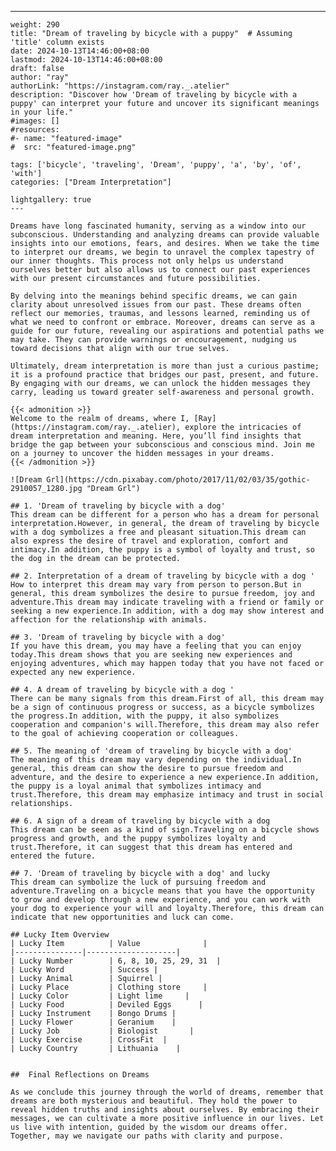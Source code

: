 ---
    weight: 290
    title: "Dream of traveling by bicycle with a puppy"  # Assuming 'title' column exists
    date: 2024-10-13T14:46:00+08:00
    lastmod: 2024-10-13T14:46:00+08:00
    draft: false
    author: "ray"
    authorLink: "https://instagram.com/ray._.atelier"
    description: "Discover how 'Dream of traveling by bicycle with a puppy' can interpret your future and uncover its significant meanings in your life."
    #images: []
    #resources:
    #- name: "featured-image"
    #  src: "featured-image.png"
    
    tags: ['bicycle', 'traveling', 'Dream', 'puppy', 'a', 'by', 'of', 'with']
    categories: ["Dream Interpretation"]
    
    lightgallery: true
    ---
    
    Dreams have long fascinated humanity, serving as a window into our subconscious. Understanding and analyzing dreams can provide valuable insights into our emotions, fears, and desires. When we take the time to interpret our dreams, we begin to unravel the complex tapestry of our inner thoughts. This process not only helps us understand ourselves better but also allows us to connect our past experiences with our present circumstances and future possibilities.
    
    By delving into the meanings behind specific dreams, we can gain clarity about unresolved issues from our past. These dreams often reflect our memories, traumas, and lessons learned, reminding us of what we need to confront or embrace. Moreover, dreams can serve as a guide for our future, revealing our aspirations and potential paths we may take. They can provide warnings or encouragement, nudging us toward decisions that align with our true selves.
    
    Ultimately, dream interpretation is more than just a curious pastime; it is a profound practice that bridges our past, present, and future. By engaging with our dreams, we can unlock the hidden messages they carry, leading us toward greater self-awareness and personal growth.
    
    {{< admonition >}}
    Welcome to the realm of dreams, where I, [Ray](https://instagram.com/ray._.atelier), explore the intricacies of dream interpretation and meaning. Here, you’ll find insights that bridge the gap between your subconscious and conscious mind. Join me on a journey to uncover the hidden messages in your dreams.
    {{< /admonition >}}
    
    ![Dream Grl](https://cdn.pixabay.com/photo/2017/11/02/03/35/gothic-2910057_1280.jpg "Dream Grl")
    
    ## 1. 'Dream of traveling by bicycle with a dog'
    This dream can be different for a person who has a dream for personal interpretation.However, in general, the dream of traveling by bicycle with a dog symbolizes a free and pleasant situation.This dream can also express the desire of travel and exploration, comfort and intimacy.In addition, the puppy is a symbol of loyalty and trust, so the dog in the dream can be protected.
    
    ## 2. Interpretation of a dream of traveling by bicycle with a dog '
    How to interpret this dream may vary from person to person.But in general, this dream symbolizes the desire to pursue freedom, joy and adventure.This dream may indicate traveling with a friend or family or seeking a new experience.In addition, with a dog may show interest and affection for the relationship with animals.
    
    ## 3. 'Dream of traveling by bicycle with a dog'
    If you have this dream, you may have a feeling that you can enjoy today.This dream shows that you are seeking new experiences and enjoying adventures, which may happen today that you have not faced or expected any new experience.
    
    ## 4. A dream of traveling by bicycle with a dog '
    There can be many signals from this dream.First of all, this dream may be a sign of continuous progress or success, as a bicycle symbolizes the progress.In addition, with the puppy, it also symbolizes cooperation and companion's will.Therefore, this dream may also refer to the goal of achieving cooperation or colleagues.
    
    ## 5. The meaning of 'dream of traveling by bicycle with a dog'
    The meaning of this dream may vary depending on the individual.In general, this dream can show the desire to pursue freedom and adventure, and the desire to experience a new experience.In addition, the puppy is a loyal animal that symbolizes intimacy and trust.Therefore, this dream may emphasize intimacy and trust in social relationships.
    
    ## 6. A sign of a dream of traveling by bicycle with a dog
    This dream can be seen as a kind of sign.Traveling on a bicycle shows progress and growth, and the puppy symbolizes loyalty and trust.Therefore, it can suggest that this dream has entered and entered the future.
    
    ## 7. 'Dream of traveling by bicycle with a dog' and lucky
    This dream can symbolize the luck of pursuing freedom and adventure.Traveling on a bicycle means that you have the opportunity to grow and develop through a new experience, and you can work with your dog to experience your will and loyalty.Therefore, this dream can indicate that new opportunities and luck can come.
    
    ## Lucky Item Overview
    | Lucky Item          | Value              |
    |---------------|--------------------|
    | Lucky Number        | 6, 8, 10, 25, 29, 31  |
    | Lucky Word          | Success |
    | Lucky Animal        | Squirrel |
    | Lucky Place         | Clothing store     |
    | Lucky Color         | Light lime     |
    | Lucky Food          | Deviled Eggs      |
    | Lucky Instrument    | Bongo Drums |
    | Lucky Flower        | Geranium    |
    | Lucky Job           | Biologist       |
    | Lucky Exercise      | CrossFit  |
    | Lucky Country       | Lithuania    |
    
    
    ##  Final Reflections on Dreams
    
    As we conclude this journey through the world of dreams, remember that dreams are both mysterious and beautiful. They hold the power to reveal hidden truths and insights about ourselves. By embracing their messages, we can cultivate a more positive influence in our lives. Let us live with intention, guided by the wisdom our dreams offer. Together, may we navigate our paths with clarity and purpose.
    
